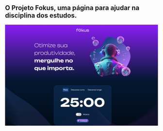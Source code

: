 ## O Projeto Fokus, uma página para ajudar na disciplina dos estudos.

<img src="/imagens/Captura-de-tela.png">
